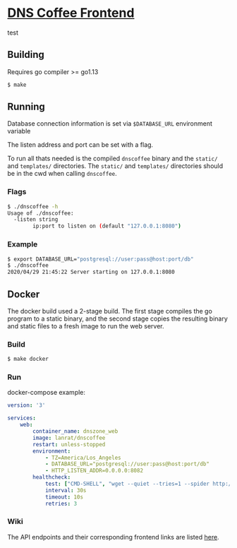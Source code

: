 # [DNS Coffee Frontend](https://dns.coffee)

test

## Building

Requires go compiler >= go1.13

```sh
$ make
```

## Running

Database connection information is set via `$DATABASE_URL` environment variable

The listen address and port can be set with a flag.

To run all thats needed is the compiled `dnscoffee` binary and the `static/` and `templates/` directories. The `static/` and `templates/` directories should be in the cwd when calling `dnscoffee`.

### Flags

```sh
$ ./dnscoffee -h
Usage of ./dnscoffee:
  -listen string
        ip:port to listen on (default "127.0.0.1:8080")
```

### Example

```sh
$ export DATABASE_URL="postgresql://user:pass@host:port/db"
$ ./dnscoffee
2020/04/29 21:45:22 Server starting on 127.0.0.1:8080
```

## Docker

The docker build used a 2-stage build. The first stage compiles the go program to a static binary, and the second stage copies the resulting binary and static files to a fresh image to run the web server.

### Build

```sh
$ make docker
```

### Run

docker-compose example:

```yaml
version: '3'

services:
    web:
        container_name: dnszone_web
        image: lanrat/dnscoffee
        restart: unless-stopped
        environment:
            - TZ=America/Los_Angeles
            - DATABASE_URL="postgresql://user:pass@host:port/db"
            - HTTP_LISTEN_ADDR=0.0.0.0:8082
        healthcheck:
            test: ["CMD-SHELL", "wget --quiet --tries=1 --spider http://localhost:8082/ || exit 1"]
            interval: 30s
            timeout: 10s
            retries: 3
```
### Wiki

The API endpoints and their corresponding frontend links are listed [here](https://github.com/CAIDA/dzdb-web/wiki/DNS-Coffee-API-and-Frontend-Links).
